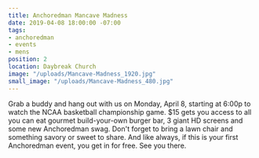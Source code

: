 ```yaml
---
title: Anchoredman Mancave Madness
date: 2019-04-08 18:00:00 -07:00
tags:
- anchoredman
- events
- mens
position: 2
location: Daybreak Church
image: "/uploads/Mancave-Madness_1920.jpg"
small_image: "/uploads/Mancave-Madness_480.jpg"
---
```


Grab a buddy and hang out with us on Monday, April 8, starting at 6:00p to watch the NCAA basketball championship game. $15 gets you access to all you can eat gourmet build-your-own burger bar, 3 giant HD screens and some new Anchoredman swag. Don't forget to bring a lawn chair and something savory or sweet to share. And like always, if this is your first Anchoredman event, you get in for free. See you there.